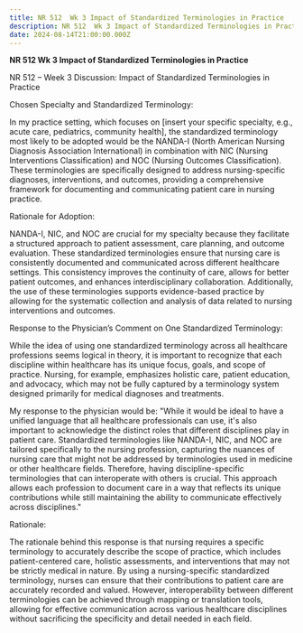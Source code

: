 ```yaml
---
title: NR 512  Wk 3 Impact of Standardized Terminologies in Practice
description: NR 512  Wk 3 Impact of Standardized Terminologies in Practice
date: 2024-08-14T21:00:00.000Z
---
```


**NR 512  Wk 3 Impact of Standardized Terminologies in Practice**

NR 512 – Week 3 Discussion: Impact of Standardized Terminologies in Practice

Chosen Specialty and Standardized Terminology:

In my practice setting, which focuses on \[insert your specific specialty, e.g., acute care, pediatrics, community health], the standardized terminology most likely to be adopted would be the NANDA-I (North American Nursing Diagnosis Association International) in combination with NIC (Nursing Interventions Classification) and NOC (Nursing Outcomes Classification). These terminologies are specifically designed to address nursing-specific diagnoses, interventions, and outcomes, providing a comprehensive framework for documenting and communicating patient care in nursing practice.

Rationale for Adoption:

NANDA-I, NIC, and NOC are crucial for my specialty because they facilitate a structured approach to patient assessment, care planning, and outcome evaluation. These standardized terminologies ensure that nursing care is consistently documented and communicated across different healthcare settings. This consistency improves the continuity of care, allows for better patient outcomes, and enhances interdisciplinary collaboration. Additionally, the use of these terminologies supports evidence-based practice by allowing for the systematic collection and analysis of data related to nursing interventions and outcomes.

Response to the Physician’s Comment on One Standardized Terminology:

While the idea of using one standardized terminology across all healthcare professions seems logical in theory, it is important to recognize that each discipline within healthcare has its unique focus, goals, and scope of practice. Nursing, for example, emphasizes holistic care, patient education, and advocacy, which may not be fully captured by a terminology system designed primarily for medical diagnoses and treatments.

My response to the physician would be: "While it would be ideal to have a unified language that all healthcare professionals can use, it's also important to acknowledge the distinct roles that different disciplines play in patient care. Standardized terminologies like NANDA-I, NIC, and NOC are tailored specifically to the nursing profession, capturing the nuances of nursing care that might not be addressed by terminologies used in medicine or other healthcare fields. Therefore, having discipline-specific terminologies that can interoperate with others is crucial. This approach allows each profession to document care in a way that reflects its unique contributions while still maintaining the ability to communicate effectively across disciplines."

Rationale:

The rationale behind this response is that nursing requires a specific terminology to accurately describe the scope of practice, which includes patient-centered care, holistic assessments, and interventions that may not be strictly medical in nature. By using a nursing-specific standardized terminology, nurses can ensure that their contributions to patient care are accurately recorded and valued. However, interoperability between different terminologies can be achieved through mapping or translation tools, allowing for effective communication across various healthcare disciplines without sacrificing the specificity and detail needed in each field.
